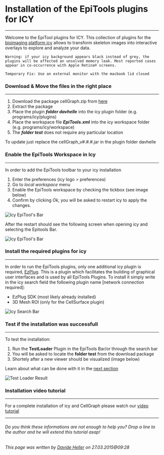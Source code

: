 # Installation of the EpiTools plugins for ICY
---

Welcome to the EpiTool plugins for ICY. This collection of plugins for the <a href="http://icy.bioimageanalysis.org" target="_blank">bioimaging platform icy</a> allows to transform skeleton images into interactive overlays to explore and analyze your data. 

	Warning: if your icy background appears black instead of grey, the plugins will be affected an unsolved memory leak. Most reported cases appear in co-occurrence with Apple Retina® screens.
	
	Temporary Fix: Use an external monitor with the macbook lid closed   

### Download & Move the files in the right place
---

1. Download the package cellGraph.zip from [here](https://github.com/epitools/epitools-icy/releases)
2. Extract the package
3. Place the plugin **_folder davhelle_** into the icy plugin folder (e.g. programs/icy/plugins)
4. Place the workspace file **_EpiTools.xml_** into the icy workspace folder (e.g. programs/icy/workspace)
5. The **_folder test_** does not require any particular location

To update just replace the cellGraph_v#.#.#.jar in the plugin folder davhelle

### Enable the EpiTools Workspace in Icy
---

In order to add the EpiTools toolbar to your icy installation

1. Enter the preferences (icy logo > preferences) 
2. Go to _local workspace_ menu 
3. Enable the EpiTools workspace by checking the tickbox (see image below)
4. Confirm by clicking _Ok_, you will be asked to restart icy to apply the changes.

![Icy EpiTool's Bar](../Images/icy/workspace_preferences.png)

After the restart should see the following screen when opening icy and selecting the Epitools Bar.

![Icy EpiTool's Bar](../Images/icy/epitools_toolbar.png)

### Install the required plugins for icy
---

In order to run the EpiTools plugins, only one additional icy plugin is required, [EzPlug](http://icy.bioimageanalysis.org/plugin/EzPlug-SDK). This is a plugin which facilitates the building of graphical user interfaces and is used by all EpiTools Plugins. To install it simply write in the icy search field the following plugin name [network connection required]:

* EzPlug SDK (most likely already installed)
* 3D Mesh ROI (only for the CellSurface plugin)

![Icy Search Bar](../Images/icy/plugin_installation.png)

### Test if the installation was successfull
---
To test the installation:

1. Run the **TestLoader** Plugin in the EpiTools Bar/or through the search bar
2. You will be asked to locate the **folder test** from the download package
3. Shortely after a new viewer should be visualized (image below)
 
Learn about what can be done with it in the [next section](../01_CellOverlay)

![Test Loader Result](../Images/icy/test_plugin.png) 


### Installation video tutorial
---

For a complete installation of icy and CellGraph please watch our [video tutorial](https://www.dropbox.com/s/ajfhqeetxanw0l5/01_Plugin_installation.mov?dl=0)

---
######  Do you think these informations are not enough to help you? Drop a line to the author and he will extend this tutorial asap!

###### This page was written by [Davide Heller](mailto:davide.heller@gmail.com) on 27.03.2015@09:28



<script>
  (function(i,s,o,g,r,a,m){i['GoogleAnalyticsObject']=r;i[r]=i[r]||function(){
  (i[r].q=i[r].q||[]).push(arguments)},i[r].l=1*new Date();a=s.createElement(o),
  m=s.getElementsByTagName(o)[0];a.async=1;a.src=g;m.parentNode.insertBefore(a,m)
  })(window,document,'script','//www.google-analytics.com/analytics.js','ga');

  ga('create', 'UA-55332946-1', 'auto');
  ga('send', 'pageview');

</script>
